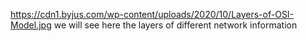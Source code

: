 https://cdn1.byjus.com/wp-content/uploads/2020/10/Layers-of-OSI-Model.jpg
we will see here the layers of different network information 
